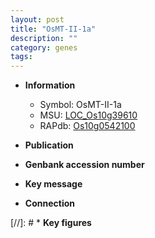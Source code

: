 ```yaml
---
layout: post
title: "OsMT-II-1a"
description: ""
category: genes
tags: 
---
```


* **Information**  
    + Symbol: OsMT-II-1a  
    + MSU: [LOC_Os10g39610](http://rice.uga.edu/cgi-bin/ORF_infopage.cgi?orf=LOC_Os10g39610)  
    + RAPdb: [Os10g0542100](http://rapdb.dna.affrc.go.jp/viewer/gbrowse_details/irgsp1?name=Os10g0542100)  

* **Publication**  

* **Genbank accession number**  

* **Key message**  

* **Connection**  

[//]: # * **Key figures**  



